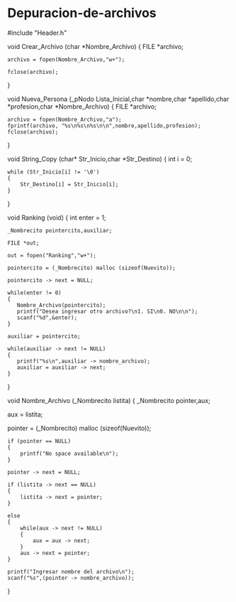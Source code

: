# Depuracion-de-archivos

#include "Header.h"

void Crear_Archivo (char *Nombre_Archivo)
{
	FILE *archivo;

	archivo = fopen(Nombre_Archivo,"w+");

	fclose(archivo);
}


void Nueva_Persona (_pNodo Lista_Inicial,char *nombre,char *apellido,char *profesion,char *Nombre_Archivo)
{
	FILE *archivo;

    archivo = fopen(Nombre_Archivo,"a");
    fprintf(archivo, "%s\n%s\n%s\n\n",nombre,apellido,profesion);
    fclose(archivo);
}



void String_Copy (char* Str_Inicio,char *Str_Destino)
{
	int i = 0;

    while (Str_Inicio[i] != '\0')
    {
    	Str_Destino[i] = Str_Inicio[i];
    }
}



void Ranking (void)
{
    int enter = 1;

    _Nombrecito pointercito,auxiliar;

    FILE *out;

    out = fopen("Ranking","w+");

    pointercito = (_Nombrecito) malloc (sizeof(Nuevito));

    pointercito -> next = NULL;

    while(enter != 0)
    {
       Nombre_Archivo(pointercito);
       printf("Desea ingresar otro archivo?\n1. SI\n0. NO\n\n");
       scanf("%d",&enter);
    }

    auxiliar = pointercito;

    while(auxiliar -> next != NULL)
    {
       printf("%s\n",auxiliar -> nombre_archivo);
       auxiliar = auxiliar -> next;
    }
}


void Nombre_Archivo (_Nombrecito listita)
{
   _Nombrecito pointer,aux;

   aux = listita;

   pointer = (_Nombrecito) malloc (sizeof(Nuevito));

    if (pointer == NULL)
    {
        printf("No space available\n");
    }

    pointer -> next = NULL;

    if (listita -> next == NULL)
    {
        listita -> next = pointer;
    }

    else
    {
        while(aux -> next != NULL)
        {
            aux = aux -> next;
        }
        aux -> next = pointer;
    }

    printf("Ingresar nombre del archivo\n");
    scanf("%s",(pointer -> nombre_archivo));
}
